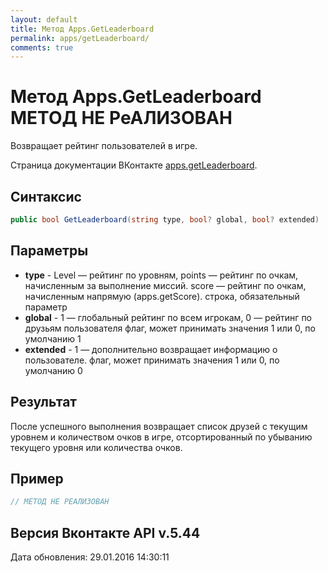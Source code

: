 ```yaml
---
layout: default
title: Метод Apps.GetLeaderboard
permalink: apps/getLeaderboard/
comments: true
---
```

# Метод Apps.GetLeaderboard МЕТОД НЕ РеАЛИЗОВАН
Возвращает рейтинг пользователей в игре.

Страница документации ВКонтакте [apps.getLeaderboard](https://vk.com/dev/apps.getLeaderboard).
## Синтаксис
``` csharp
public bool GetLeaderboard(string type, bool? global, bool? extended)
```

## Параметры
+ **type** - Level — рейтинг по уровням, 
points — рейтинг по очкам, начисленным за выполнение миссий. 
score — рейтинг по очкам, начисленным напрямую (apps.getScore). строка, обязательный параметр
+ **global** - 1 — глобальный рейтинг по всем игрокам, 
0 — рейтинг по друзьям пользователя флаг, может принимать значения 1 или 0, по умолчанию 1
+ **extended** - 1 — дополнительно возвращает информацию о пользователе. флаг, может принимать значения 1 или 0, по умолчанию 0

## Результат
После успешного выполнения возвращает список друзей с текущим уровнем и количеством очков в игре, отсортированный по убыванию текущего уровня или количества очков.

## Пример
``` csharp
// МЕТОД НЕ РЕАЛИЗОВАН
```

## Версия Вконтакте API v.5.44
Дата обновления: 29.01.2016 14:30:11
